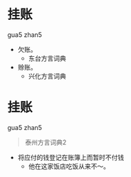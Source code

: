 # 挂账
gua5 zhan5
+ 欠账。
  * 东台方言词典
+ 赊账。
  * 兴化方言词典


# 挂账
gua5 zhan5
> 泰州方言词典2
- 将应付的钱登记在账簿上而暂时不付钱
  - 他在这家饭店吃饭从来不～。